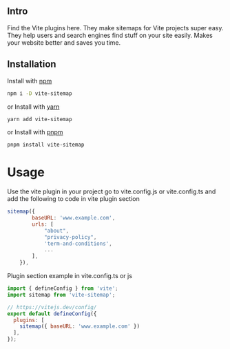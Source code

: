 ## Intro
Find the Vite plugins here. They make sitemaps for Vite projects super easy. They help users and search engines find stuff on your site easily. Makes your website better and saves you time.

## Installation
Install with [npm](https://www.npmjs.com/)
```sh
npm i -D vite-sitemap
```
or Install with [yarn](https://www.npmjs.com/package/yarn)
```sh
yarn add vite-sitemap
```
or Install with [pnpm](https://www.npmjs.com/package/pnpm)
```sh
pnpm install vite-sitemap
```

# Usage
Use the vite plugin in your project go to vite.config.js or vite.config.ts and add the following to code in vite plugin section
````js
sitemap({
        baseURL: 'www.example.com',
        urls: [
            "about",
            "privacy-policy",
            'term-and-conditions',
            ...
        ],
    }),
````
Plugin section example in vite.config.ts or js
````js
import { defineConfig } from 'vite';
import sitemap from 'vite-sitemap';

// https://vitejs.dev/config/
export default defineConfig({
  plugins: [
    sitemap({ baseURL: 'www.example.com' })
  ],
});
````
